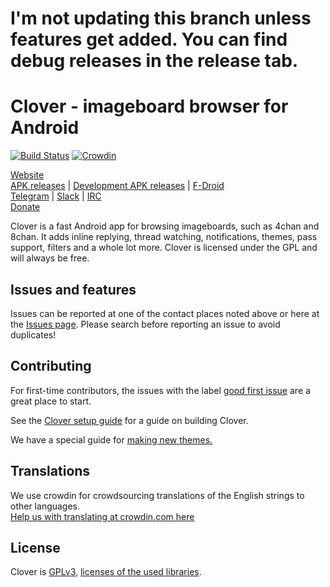 # I'm not updating this branch unless features get added. You can find debug releases in the release tab.

# Clover - imageboard browser for Android  

[![Build Status](https://travis-ci.org/Floens/Clover.svg?branch=dev)](https://travis-ci.org/Floens/Clover)
[![Crowdin](https://d322cqt584bo4o.cloudfront.net/clover/localized.svg)](https://crowdin.com/project/clover)

[Website](http://floens.github.io/Clover/)  
[APK releases](https://floens.github.io/Clover/#releases) | [Development APK releases](https://floens.github.io/Clover/#dev) | [F-Droid](https://floens.github.io/Clover/#fdroid)  
[Telegram](https://t.me/cloverapp) | [Slack](https://join.slack.com/t/uchan/shared_invite/enQtMjkyOTM3NDczNTcxLTNkMzljNDUyNjkzNjEwOTNkZTljZWQ3ZDNmNWUyMTY2YTAwNzBhNmI3YTg1YmNjMDQxZTgzMTM2YzE2YzRhMGI) | [IRC](https://webchat.freenode.net/?url=irc:///#Clover)  
[Donate](https://floens.github.io/Clover/#donate)  

Clover is a fast Android app for browsing imageboards, such as 4chan and 8chan. It adds inline replying, thread watching, notifications, themes, pass support, filters and a whole lot more. Clover is licensed under the GPL and will always be free.

## Issues and features
Issues can be reported at one of the contact places noted above or here at the [Issues page](https://github.com/Floens/Clover/issues). Please search before reporting an issue to avoid duplicates!    


## Contributing
For first-time contributors, the issues with the label [good first issue](https://github.com/Floens/Clover/issues?q=is%3Aissue+is%3Aopen+label%3A%22good+first+issue%22) are a great place to start.  

See the [Clover setup guide](https://github.com/Floens/Clover/wiki/Building-Clover) for a guide on building Clover.  

We have a special guide for [making new themes.](https://github.com/Floens/Clover/wiki/Adding-a-new-theme)


## Translations
We use crowdin for crowdsourcing translations of the English strings to other languages.  
[Help us with translating at crowdin.com here](https://crowdin.com/project/clover)  


## License
Clover is [GPLv3](https://github.com/Floens/Clover/blob/master/COPYING.txt), [licenses of the used libraries](https://github.com/Floens/Clover/blob/dev/Clover/app/src/main/assets/html/licenses.html).
